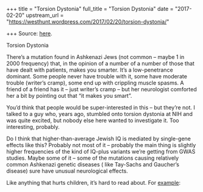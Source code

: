 +++
title = "Torsion Dystonia"
full_title = "Torsion Dystonia"
date = "2017-02-20"
upstream_url = "https://westhunt.wordpress.com/2017/02/20/torsion-dystonia/"

+++
Source: [here](https://westhunt.wordpress.com/2017/02/20/torsion-dystonia/).

Torsion Dystonia

There’s a mutation found in Ashkenazi Jews (not common – maybe 1 in 2000
frequency) that, in the opinion of a number of a number of those that
have dealt with patients, makes you smarter. It’s a low-penetrance
dominant. Some people never have trouble with it, some have moderate
trouble (writer’s cramp), some end up with crippling muscle spasms. A
friend of a friend has it – just writer’s cramp – but her neurologist
comforted her a bit by pointing out that “it makes you smart”.

You’d think that people would be super-interested in this – but they’re
not. I talked to a guy who, years ago, stumbled onto torsion dystonia at
NIH and was quite excited, but nobody else here wanted to investigate
it. Too interesting, probably.

Do I think that higher-than-average Jewish IQ is mediated by single-gene
effects like this? Probably not most of it – probably the main thing is
slightly higher frequencies of the kind of IQ-plus variants we’re
getting from GWAS studies. Maybe some of it – some of the mutations
causing relatively common Ashkenazi genetic diseases ( like Tay-Sachs
and Gaucher’s disease) sure have unusual neurological effects.

Like anything that hurts children, it’s hard to read about. For
[example](http://www.austinmama.com/onbeingnormal.htm):

